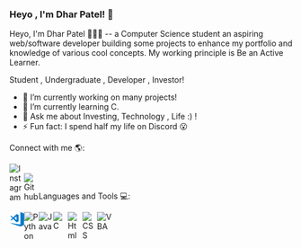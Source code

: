 ### Heyo , I'm Dhar Patel! 👋

Heyo, I'm Dhar Patel 🌹🌹🌹 -- a Computer Science student an aspiring web/software developer building some projects to enhance my portfolio and knowledge of various cool concepts. My working principle is Be an Active Learner.

Student , Undergraduate , Developer , Investor!
- 🔭 I’m currently working on many projects!
- 🌱 I’m currently learning C.
- 💬 Ask me about Investing, Technology , Life :) !
- ⚡ Fun fact: I spend half my life on Discord 😮

Connect with me 🌎: 

<img align="left" alt="Instagram" width="26px" src="https://user-images.githubusercontent.com/77247670/112740212-1acd9f80-8f49-11eb-9f12-2e2bd1a6be95.jpg"/><br/>
<img align="left" alt="Github" width="26px" src="https://user-images.githubusercontent.com/77247670/112740238-481a4d80-8f49-11eb-8c77-588b36b1ce61.png"/><br/>


Languages and Tools 💻:

<img align="left" alt="Visual Studio Code" width="26px" src="https://raw.githubusercontent.com/github/explore/80688e429a7d4ef2fca1e82350fe8e3517d3494d/topics/visual-studio-code/visual-studio-code.png" />
<img align="left" alt="Python" width="26px" src="https://raw.githubusercontent.com/jmnote/z-icons/master/svg/python.svg" />
<img align="left" alt="Java" width="26px" src="https://raw.githubusercontent.com/jmnote/z-icons/master/svg/java.svg" />
<img align="left" alt="C" width="26px" src="https://raw.githubusercontent.com/jmnote/z-icons/master/svg/c.svg" />
<img align="left" alt="Html" width="26px" src="https://user-images.githubusercontent.com/77247670/112740266-8fa0d980-8f49-11eb-95d2-b568e0b6f223.png" />
<img align="left" alt="CSS" width="26px" src="https://user-images.githubusercontent.com/77247670/112740273-97607e00-8f49-11eb-9c28-304ec44b1392.png" />
<img align="left" alt="VBA" width="26px" src="https://user-images.githubusercontent.com/77247670/112740276-9fb8b900-8f49-11eb-8791-bbe0aea74cd6.jpg" />


